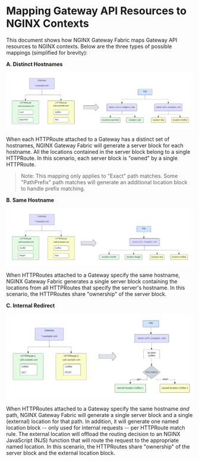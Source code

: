 # Mapping Gateway API Resources to NGINX Contexts

This document shows how NGINX Gateway Fabric maps Gateway API resources to NGINX contexts. Below are the three types of possible mappings (simplified for brevity):

**A. Distinct Hostnames**

![map-a](/docs/images/mapping/mapping-a.png)

When each HTTPRoute attached to a Gateway has a distinct set of hostnames, NGINX Gateway Fabric will generate a server block for each hostname. All the locations contained in the server block belong to a single HTTPRoute.
In this scenario, each server block is "owned" by a single HTTPRoute.

> Note: This mapping only applies to "Exact" path matches. Some "PathPrefix" path matches will generate an additional location block to handle prefix matching.

**B. Same Hostname**

![map-b](/docs/images/mapping/mapping-b.png)

When HTTPRoutes attached to a Gateway specify the same hostname, NGINX Gateway Fabric generates a single server block containing the locations from all HTTPRoutes that specify the server's hostname.
In this scenario, the HTTPRoutes share "ownership" of the server block.

**C. Internal Redirect**

![map-c](/docs/images/mapping/mapping-c.png)

When HTTPRoutes attached to a Gateway specify the same hostname _and_ path, NGINX Gateway Fabric will generate a single server block and a single (external) location for that path. In addition, it will generate one named location block -- only used for internal requests -- per HTTPRoute match rule.
The external location will offload the routing decision to an NGINX JavaScript (NJS) function that will route the request to the appropriate named location.
In this scenario, the HTTPRoutes share "ownership" of the server block and the external location block.
